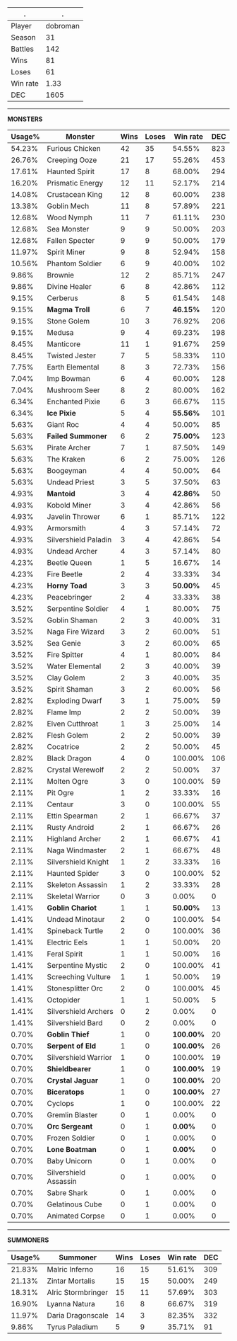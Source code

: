 .|.
|-|-
Player|dobroman
Season|31
Battles|142
Wins|81
Loses|61
Win rate|1.33
DEC|1605

---
**MONSTERS**

Usage%|Monster|Wins|Loses|Win rate|DEC|
-|-|-|-|-|-|
54.23%|Furious Chicken|42|35|54.55%|823|
26.76%|Creeping Ooze|21|17|55.26%|453|
17.61%|Haunted Spirit|17|8|68.00%|294|
16.20%|Prismatic Energy|12|11|52.17%|214|
14.08%|Crustacean King|12|8|60.00%|238|
13.38%|Goblin Mech|11|8|57.89%|221|
12.68%|Wood Nymph|11|7|61.11%|230|
12.68%|Sea Monster|9|9|50.00%|203|
12.68%|Fallen Specter|9|9|50.00%|179|
11.97%|Spirit Miner|9|8|52.94%|158|
10.56%|Phantom Soldier|6|9|40.00%|102|
9.86%|Brownie|12|2|85.71%|247|
9.86%|Divine Healer|6|8|42.86%|112|
9.15%|Cerberus|8|5|61.54%|148|
9.15%|**Magma Troll**|6|7|**46.15%**|120|
9.15%|Stone Golem|10|3|76.92%|206|
9.15%|Medusa|9|4|69.23%|198|
8.45%|Manticore|11|1|91.67%|259|
8.45%|Twisted Jester|7|5|58.33%|110|
7.75%|Earth Elemental|8|3|72.73%|156|
7.04%|Imp Bowman|6|4|60.00%|128|
7.04%|Mushroom Seer|8|2|80.00%|162|
6.34%|Enchanted Pixie|6|3|66.67%|115|
6.34%|**Ice Pixie**|5|4|**55.56%**|101|
5.63%|Giant Roc|4|4|50.00%|85|
5.63%|**Failed Summoner**|6|2|**75.00%**|123|
5.63%|Pirate Archer|7|1|87.50%|149|
5.63%|The Kraken|6|2|75.00%|126|
5.63%|Boogeyman|4|4|50.00%|64|
5.63%|Undead Priest|3|5|37.50%|63|
4.93%|**Mantoid**|3|4|**42.86%**|50|
4.93%|Kobold Miner|3|4|42.86%|56|
4.93%|Javelin Thrower|6|1|85.71%|122|
4.93%|Armorsmith|4|3|57.14%|72|
4.93%|Silvershield Paladin|3|4|42.86%|54|
4.93%|Undead Archer|4|3|57.14%|80|
4.23%|Beetle Queen|1|5|16.67%|14|
4.23%|Fire Beetle|2|4|33.33%|34|
4.23%|**Horny Toad**|3|3|**50.00%**|45|
4.23%|Peacebringer|2|4|33.33%|38|
3.52%|Serpentine Soldier|4|1|80.00%|75|
3.52%|Goblin Shaman|2|3|40.00%|31|
3.52%|Naga Fire Wizard|3|2|60.00%|51|
3.52%|Sea Genie|3|2|60.00%|65|
3.52%|Fire Spitter|4|1|80.00%|84|
3.52%|Water Elemental|2|3|40.00%|39|
3.52%|Clay Golem|2|3|40.00%|35|
3.52%|Spirit Shaman|3|2|60.00%|56|
2.82%|Exploding Dwarf|3|1|75.00%|59|
2.82%|Flame Imp|2|2|50.00%|39|
2.82%|Elven Cutthroat|1|3|25.00%|14|
2.82%|Flesh Golem|2|2|50.00%|39|
2.82%|Cocatrice|2|2|50.00%|45|
2.82%|Black Dragon|4|0|100.00%|106|
2.82%|Crystal Werewolf|2|2|50.00%|37|
2.11%|Molten Ogre|3|0|100.00%|59|
2.11%|Pit Ogre|1|2|33.33%|16|
2.11%|Centaur|3|0|100.00%|55|
2.11%|Ettin Spearman|2|1|66.67%|37|
2.11%|Rusty Android|2|1|66.67%|26|
2.11%|Highland Archer|2|1|66.67%|41|
2.11%|Naga Windmaster|2|1|66.67%|48|
2.11%|Silvershield Knight|1|2|33.33%|16|
2.11%|Haunted Spider|3|0|100.00%|52|
2.11%|Skeleton Assassin|1|2|33.33%|28|
2.11%|Skeletal Warrior|0|3|0.00%|0|
1.41%|**Goblin Chariot**|1|1|**50.00%**|13|
1.41%|Undead Minotaur|2|0|100.00%|54|
1.41%|Spineback Turtle|2|0|100.00%|36|
1.41%|Electric Eels|1|1|50.00%|20|
1.41%|Feral Spirit|1|1|50.00%|16|
1.41%|Serpentine Mystic|2|0|100.00%|41|
1.41%|Screeching Vulture|1|1|50.00%|19|
1.41%|Stonesplitter Orc|2|0|100.00%|45|
1.41%|Octopider|1|1|50.00%|5|
1.41%|Silvershield Archers|0|2|0.00%|0|
1.41%|Silvershield Bard|0|2|0.00%|0|
0.70%|**Goblin Thief**|1|0|**100.00%**|20|
0.70%|**Serpent of Eld**|1|0|**100.00%**|26|
0.70%|Silvershield Warrior|1|0|100.00%|19|
0.70%|**Shieldbearer**|1|0|**100.00%**|19|
0.70%|**Crystal Jaguar**|1|0|**100.00%**|20|
0.70%|**Biceratops**|1|0|**100.00%**|27|
0.70%|Cyclops|1|0|100.00%|22|
0.70%|Gremlin Blaster|0|1|0.00%|0|
0.70%|**Orc Sergeant**|0|1|**0.00%**|0|
0.70%|Frozen Soldier|0|1|0.00%|0|
0.70%|**Lone Boatman**|0|1|**0.00%**|0|
0.70%|Baby Unicorn|0|1|0.00%|0|
0.70%|Silvershield Assassin|0|1|0.00%|0|
0.70%|Sabre Shark|0|1|0.00%|0|
0.70%|Gelatinous Cube|0|1|0.00%|0|
0.70%|Animated Corpse|0|1|0.00%|0|

---
**SUMMONERS**

Usage%|Summoner|Wins|Loses|Win rate|DEC|
-|-|-|-|-|-|
21.83%|Malric Inferno|16|15|51.61%|309|
21.13%|Zintar Mortalis|15|15|50.00%|249|
18.31%|Alric Stormbringer|15|11|57.69%|303|
16.90%|Lyanna Natura|16|8|66.67%|319|
11.97%|Daria Dragonscale|14|3|82.35%|332|
9.86%|Tyrus Paladium|5|9|35.71%|91|
